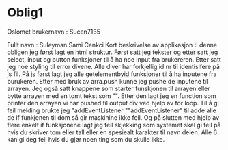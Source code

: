 # Oblig1
Oslomet brukernavn : Sucen7135

Fullt navn : Suleyman Sami Cenkci
Kort beskrivelse av applikasjon :I denne obligen jeg først lagt en html struktur. Først satt jeg tekster og etter satt  jeg select, input og button funksjoner til å ha noe input fra brukereren. Etter satt jeg noe styling til error divene. Alle diver har forkjellig id nr til identisifere på js fil. På js først lagt jeg alle getelementbyid funksjoner til å ha inputene fra burukeren. Etter med bruk av arra.push kunne jeg pushe de inputene til arrayen. Jeg også satt knappene som starter funskjonen til arrayen eller bytte arrayen med en tomt tekst som "". Etter den lagt jeg en function som printer den arrayen vi har pushed til output div ved hjelp av for loop. Til å gi feil melding brukte jeg "addEventListener ""addEventListener" til adde alle de if funkjenen til dom så gir maskinine ikke feil. Og på slutten med hjelp av flere enkelt if funksjonene lagt jeg feil skjekking som systemet skal gi feil på hvis du skriver tom eller tall eller en spesiealt karakter til navn delen. Alle 6 kan gi deg feil hvis du gjør noen ting som du skulle ikke. 
